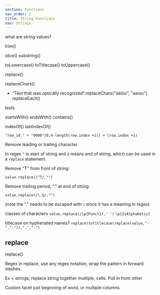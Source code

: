 ```yaml
---
section: Functions
nav_order: 2
title: String Functions
nav: Strings
---
```


what are string values?

trim()

slice()
substring()

toLowercase()
toTitlecase()
toUppercase()

replace()

replaceChars()
- "Téxt thát was optícálly recógnízéd".replaceChars("áéíóú", "aeiou")
replaceEach()

tests

startsWith()
endsWith()
contains()

indexOf()
lastIndexOf()



`"row_id_" + "0000"[0,4-length(row.index +1)] + (row.index +1)`

Remove leading or trailing character

In regex `^` is start of string and `$` means end of string, which can be used in a `replace` statement.

Remove "T" from front of string:

`value.replace(/^T/,"")`

Remove trailing period, "." at end of string:
 
`value.replace(/\.$/,"")`

(note the "." needs to be escaped with `\` since it has a meaning in regex)

classes of characters
`value.replace(/\p{Punct}/,' ')`
`\p{IsAlphabetic}`

titlecase on hyphenated names?
`replace(toTitlecase(replace(value,"-",".")),".","-")`


## replace

replace()

Regex in replace, use any regex notation, wrap the pattern in forward slashes. 

Ex + strings, replace string together multiple, cells. Pull in from other

Custom facet just beginning of word, or multiple columns 
